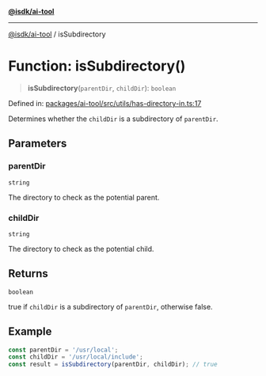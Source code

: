 [**@isdk/ai-tool**](../README.md)

***

[@isdk/ai-tool](../globals.md) / isSubdirectory

# Function: isSubdirectory()

> **isSubdirectory**(`parentDir`, `childDir`): `boolean`

Defined in: [packages/ai-tool/src/utils/has-directory-in.ts:17](https://github.com/isdk/ai-tool.js/blob/077730e62e6c723611b64a587e36b69766741af4/src/utils/has-directory-in.ts#L17)

Determines whether the `childDir` is a subdirectory of `parentDir`.

## Parameters

### parentDir

`string`

The directory to check as the potential parent.

### childDir

`string`

The directory to check as the potential child.

## Returns

`boolean`

true if `childDir` is a subdirectory of `parentDir`, otherwise false.

## Example

```typescript
const parentDir = '/usr/local';
const childDir = '/usr/local/include';
const result = isSubdirectory(parentDir, childDir); // true
```
